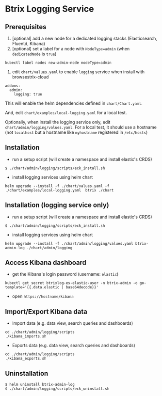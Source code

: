 # Btrix Logging Service

## Prerequisites

1. [optional] add a new node for a dedicated logging stacks (Elasticsearch, Fluentd, Kibana)
1. [optional] set a label for a node with `NodeType=admin` (when `dedicatedNode` is `true`)
```
kubectl label nodes new-admin-node nodeType=admin
```
1. edit `chart/values.yaml` to enable `logging` service when install with browsestrix-cloud
```
addons:
  admin:
    logging: true
```
This will enable the helm dependencies defined in `chart/Chart.yaml`.

And, edit `chart/examples/local-logging.yaml` for a local test.

Optionally, when install the logging service only, edit `chart/admin/logging/values.yaml`.
For a local test, it should use a hostname (not `localhost` but a hostname like `myhostname` registered in `/etc/hosts`)

## Installation

* run a setup script (will create a namespace and install elastic's CRDS)
```
$ ./chart/admin/logging/scripts/eck_install.sh
```
* install logging services using helm chart
```
helm upgrade --install -f ./chart/values.yaml -f ./chart/examples/local-logging.yaml  btrix ./chart
```

## Installation (logging service only)

* run a setup script (will create a namespace and install elastic's CRDS)
```
$ ./chart/admin/logging/scripts/eck_install.sh
```
* install logging services using helm chart
```
helm upgrade --install -f ./chart/admin/logging/values.yaml btrix-admin-log ./chart/admin/logging
```

## Access Kibana dashboard

* get the Kibana's login password (username: `elastic`)
```
kubectl get secret btrixlog-es-elastic-user -n btrix-admin -o go-template='{{.data.elastic | base64decode}}'
```
* open `https://hostname/kibana`

## Import/Export Kibana data

* Import data (e.g. data view, search queries and dashboards)

```
cd ./chart/admin/logging/scripts
./kibana_imports.sh
```

* Exports data (e.g. data view, search queries and dashboards)

```
cd ./chart/admin/logging/scripts
./kibana_exports.sh
```

## Uninstallation

```
$ helm uninstall btrix-admin-log
$ ./chart/admin/logging/scripts/eck_uninstall.sh
```

